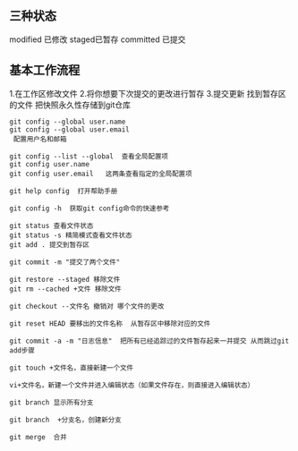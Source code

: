 ## 三种状态
 modified 已修改    staged已暂存  committed 已提交

## 基本工作流程
 1.在工作区修改文件
 2.将你想要下次提交的更改进行暂存
 3.提交更新 找到暂存区的文件 把快照永久性存储到git仓库
```
git config --global user.name
git config --global user.email
 配置用户名和邮箱

git config --list --global  查看全局配置项
git config user.name
git config user.email   这两条查看指定的全局配置项

git help config  打开帮助手册

git config -h  获取git config命令的快速参考

git status 查看文件状态
git status -s 精简模式查看文件状态
git add . 提交到暂存区

git commit -m "提交了两个文件"

git restore --staged 移除文件
git rm --cached +文件 移除文件

git checkout --文件名 撤销对 哪个文件的更改

git reset HEAD 要移出的文件名称  从暂存区中移除对应的文件

git commit -a -m "日志信息"  把所有已经追踪过的文件暂存起来一并提交 从而跳过git add步骤

git touch +文件名，直接新建一个文件

vi+文件名，新建一个文件并进入编辑状态（如果文件存在，则直接进入编辑状态）

git branch 显示所有分支

git branch  +分支名，创建新分支

git merge  合并
```